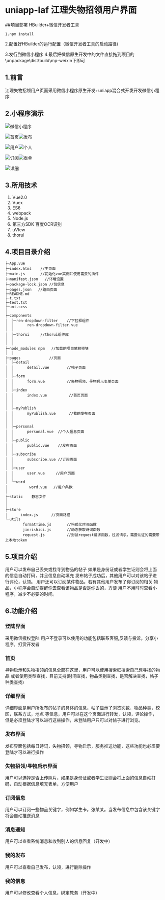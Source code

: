 # uniapp-laf 江理失物招领用户界面

##项目部署
HBuilder+微信开发者工具
  ~~~
  1.npm install
  ~~~
  2.配置好HBuilder的运行配置（微信开发者工具的启动路径)
  
  3.发行到微信小程序
  4.最后把微信原生开发中的文件直接拖到项目的\unpackage\dist\build\mp-weixin下即可



## 1.前言

  江理失物招领用户页面采用微信小程序原生开发+uniapp混合式开发开发微信小程序.

## 2.小程序演示
  ![微信小程序](https://laf.ywenrou.cn/img/user/tiezi/xcxonline.jpg)
  
  ![首页](https://laf.ywenrou.cn/img/user/tiezi/index.jpg)![发布](https://laf.ywenrou.cn/img/user/tiezi/middle.jpg)
  
  ![用户](https://laf.ywenrou.cn/img/user/tiezi/user.jpg)![个人](https://laf.ywenrou.cn/img/user/tiezi/info.jpg)
  
  ![订阅](https://laf.ywenrou.cn/img/user/tiezi/push.jpg)![表单](https://laf.ywenrou.cn/img/user/tiezi/publish.jpg)
  
  ![详细](https://laf.ywenrou.cn/img/user/tiezi/detail.jpg)
## 3.所用技术 

1. Vue2.0
2. Vuex
3. ES6
4. webpack
5. Node.js
6. 第三方SDK 百度OCR识别
7. uVIew
8. thorui

## 4.项目目录介绍

~~~
├─App.vue  
├─index.html	//主页面
├─main.js		//初始化vue实例并使用需要的插件
├─manifest.json	  //环境设置
├─package-lock.json	//包信息
├─pages.json   //路由页面
├─README.md	
├─t.txt
├─test.txt
├─uni.scss 
│      
├─components
│  ├─ren-dropdown-filter    //下拉框组件
│  │      ren-dropdown-filter.vue
│  │      
│  ├─thorui 	//thorui组件库
│  │          
│  │                  
├─node_modules npm   //加载的项目依赖模块
│  │                 
├─pages 			//页面
│  ├─detail
│  │      detail.vue 		//帖子页面
│  │      
│  ├─form
│  │      form.vue			//失物招领、寻物启示表单页面
│  │      
│  ├─index
│  │      index.vue			 //首页页面
│  │      
│  │      
│  ├─myPublish
│  │      myPublish.vue 	 //我的发布页面
│  │    
│  │      
│  ├─personal
│  │      personal.vue	//个人信息页面
│  │      
│  ├─public
│  │      public.vue	//发布页面
│  │      
│  ├─subscribe
│  │      subscribe.vue //订阅页面    
│  │      
│  ├─user
│  │      user.vue 	   //用户页面
│  │      	
│  └─word
│          word.vue   //用户条款
│          
├─static	静态文件
│  
│          
├─store
│      index.js      //页面路径           
└─utils		
        formatTime.js		//格式化时间函数
        jinrishici.js		//动态获取诗词函数
        request.js			//封装request请求函数，过滤请求，需要认证的需要带上本地token
~~~

## 5.项目介绍

   用户可以发布自己丢失或找寻到物品的帖子
   如果是身份证或者学生证则会将上面的信息自动打码，并且信息自动填充
   发布帖子成功后，其他用户可以对该帖子进行评论，认领。
   用户还可以订阅某件物品，若有其他用户发布了你订阅的相关
   物品，小程序会自动提醒你去查看该物品是否是你丢的，方便
   用户不用时时查看小程序，减少不必要的时间。

## 6.功能介绍  

 ### 登陆界面

 采用微信授权登陆
 用户不登录可以使用的功能包括联系客服,反馈与投诉，分享小程序，打赏开发者

 ### 首页

 寻物启示和失物招领的信息全部在这里，用户可以使用搜索框搜索自己想寻找的物品
 或者使用类型查找，目前支持(时间查找，物品类别查找，是否解决查找，帖子种类查找)

 ### 详细界面

 详细界面是用户所发布的帖子的具体的信息，帖子显示了浏览次数，物品种类，校区，联系方式，地点
 等信息，用户可以在这个页面进行转发，认领，评论操作，但是必须登陆才可以进行这些操作，未登陆用户只可以对帖子进行浏览。

 ### 发布界面

 发布界面包括每日诗词，失物招领，寻物启示，服务推送功能，这些功能也必须要登陆才可以进行操作

 ### 失物招领/寻物启示界面

 用户可以选择是否上传照片，如果是身份证或者学生证则会将上面的信息自动打码，自动根据信息填充表单，方便用户
 
 ### 订阅信息

 用户可以订阅一些物品关键字，例如学生卡，张某某。当发布信息中包含该关键字将会自动推送消息
 
 ### 消息通知

 用户可以查看系统消息和收到别人的信息回复（开发中）
 ### 我的发布
 用户可以查看自己发布，认领，进行删除操作
 
 ### 我的信息
 用户可以修改查看个人信息，绑定教务（开发中）
 
 ### 
